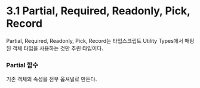 # 3.1 Partial, Required, Readonly, Pick, Record

Partial, Required, Readonly, Pick, Record는 타입스크립트 Utility Types에서 매핑된 객체 타입을 사용하는 것만 추린 타입이다.

### Partial 함수

기존 객체의 속성을 전부 옵셔널로 만든다.
